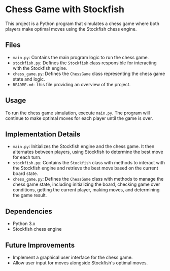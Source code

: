 # Chess Game with Stockfish

This project is a Python program that simulates a chess game where both players make optimal moves using the Stockfish chess engine.

## Files
- `main.py`: Contains the main program logic to run the chess game.
- `stockfish.py`: Defines the `Stockfish` class responsible for interacting with the Stockfish engine.
- `chess_game.py`: Defines the `ChessGame` class representing the chess game state and logic.
- `README.md`: This file providing an overview of the project.

## Usage
To run the chess game simulation, execute `main.py`. The program will continue to make optimal moves for each player until the game is over.

## Implementation Details
- `main.py`: Initializes the Stockfish engine and the chess game. It then alternates between players, using Stockfish to determine the best move for each turn.
- `stockfish.py`: Contains the `Stockfish` class with methods to interact with the Stockfish engine and retrieve the best move based on the current board state.
- `chess_game.py`: Defines the `ChessGame` class with methods to manage the chess game state, including initializing the board, checking game over conditions, getting the current player, making moves, and determining the game result.

## Dependencies
- Python 3.x
- Stockfish chess engine

## Future Improvements
- Implement a graphical user interface for the chess game.
- Allow user input for moves alongside Stockfish's optimal moves.

